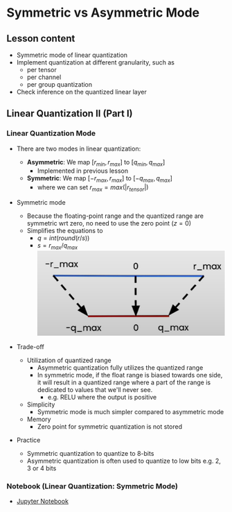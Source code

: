 # Symmetric vs Asymmetric Mode

## Lesson content

- Symmetric mode of linear quantization
- Implement quantization at different granularity, such as
  - per tensor
  - per channel
  - per group quantization
- Check inference on the quantized linear layer

## Linear Quantization II (Part I)

### Linear Quantization Mode

- There are two modes in linear quantization:
  - **Asymmetric**: We map $[r_{min}, r_{max}]$ to $[q_{min}, q_{max}]$
    - Implemented in previous lesson
  - **Symmetric**: We map $[-r_{max}, r_{max}]$ to $[-q_{max}, q_{max}]$
    - where we can set $r_{max} = max(|r_{tensor}|)$

- Symmetric mode
  - Because the floating-point range and the quantized range are symmetric wrt zero, no need to use the zero point ($z=0$)
  - Simplifies the equations to
    - $q = int(round(r/s))$
    - $s = r_{max}/q_{max}$
  ![Symmetric mode](../images/3_0.png)

- Trade-off
  - Utilization of quantized range
    - Asymmetric quantization fully utilizes the quantized range
    - In symmetric mode, if the float range is biased towards one side, it will result in a quantized range where a part of the range is dedicated to values that we'll never see.
      - e.g. RELU where the output is positive
  - Simplicity
    - Symmetric mode is much simpler compared to asymmetric mode
  - Memory
    - Zero point for symmetric quantization is not stored

- Practice
  - Symmetric quantization to quantize to 8-bits
  - Asymmetric quantization is often used to quantize to low bits e.g. 2, 3 or 4 bits

### Notebook (Linear Quantization: Symmetric Mode)

- [Jupyter Notebook](../code/L3_linear_II_symmetric_vs_asymmetric.ipynb)

